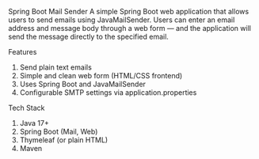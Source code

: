 Spring Boot Mail Sender
A simple Spring Boot web application that allows users to send emails using JavaMailSender. Users can enter an email address and message body through a web form — and the application will send the message directly to the specified email.

Features
1) Send plain text emails
2) Simple and clean web form (HTML/CSS frontend)
3) Uses Spring Boot and JavaMailSender
4) Configurable SMTP settings via application.properties

Tech Stack
1) Java 17+
2) Spring Boot (Mail, Web)
3) Thymeleaf (or plain HTML)
4) Maven

